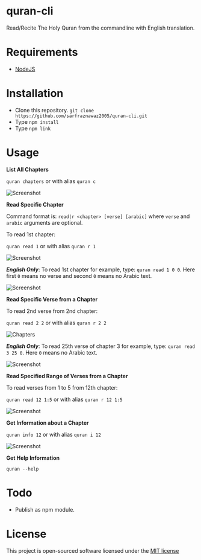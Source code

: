 # quran-cli

Read/Recite The Holy Quran from the commandline with English translation.

# Requirements

- [NodeJS](http://nodejs.org)

# Installation

- Clone this repository. `git clone https://github.com/sarfraznawaz2005/quran-cli.git`
- Type `npm install`
- Type `npm link`

# Usage

**List All Chapters**

`quran chapters` or with alias `quran c`

![Screenshot](https://raw.githubusercontent.com/sarfraznawaz2005/quran-cli/master/chapters.png)

**Read Specific Chapter**

Command format is: `read|r <chapter> [verse] [arabic]` where `verse` and `arabic` arguments are optional.

To read 1st chapter:

`quran read 1` or with alias `quran r 1`

![Screenshot](https://raw.githubusercontent.com/sarfraznawaz2005/quran-cli/master/screen1.png)

***English Only***: To read 1st chapter for example, type: `quran read 1 0 0`. Here first `0` means no verse and second `0` means no Arabic text.

![Screenshot](https://raw.githubusercontent.com/sarfraznawaz2005/quran-cli/master/screen6.png)

**Read Specific Verse from a Chapter**

To read 2nd verse from 2nd chapter:

`quran read 2 2` or with alias `quran r 2 2`

![Chapters](https://raw.githubusercontent.com/sarfraznawaz2005/quran-cli/master/screen2.png)

***English Only***: To read 25th verse of chapter 3 for example, type: `quran read 3 25 0`. Here `0` means no Arabic text.

![Screenshot](https://raw.githubusercontent.com/sarfraznawaz2005/quran-cli/master/screen5.png)

**Read Specified Range of Verses from a Chapter**

To read verses from 1 to 5 from 12th chapter:

`quran read 12 1:5` or with alias `quran r 12 1:5`

![Screenshot](https://raw.githubusercontent.com/sarfraznawaz2005/quran-cli/master/screen3.png)

**Get Information about a Chapter**

`quran info 12` or with alias `quran i 12`

![Screenshot](https://raw.githubusercontent.com/sarfraznawaz2005/quran-cli/master/screen4.png)

**Get Help Information**

`quran --help`

# Todo

- Publish as npm module.

# License

This project is open-sourced software licensed under the [MIT license](http://opensource.org/licenses/MIT)
